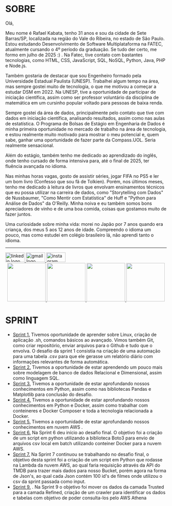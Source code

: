  #  SOBRE

Olá,

Meu nome é Rafael Kabata, tenho 31 anos e sou da cidade de Sete Barras/SP, localizada na região do Vale do Ribeira, no estado de São Paulo. Estou estudando Desenvolvimento de Software Multiplataforma na FATEC, atualmente cursando o 4º período da graduação. Se tudo der certo, me formo em julho de 2025 :) . Na Fatec, tive contato com bastantes tecnologias, como HTML, CSS, JavaScript, SQL, NoSQL, Python, Java, PHP e Node.js.

Também gostaria de destacar que sou Engenheiro formado pela Universidade Estadual Paulista (UNESP). Trabalhei algum tempo na área, mas sempre gostei muito de tecnologia, o que me motivou a começar a estudar DSM em 2022. Na UNESP, tive a oportunidade de participar de iniciação científica, assim como ser professor voluntário da disciplina de matemática em um cursinho popular voltado para pessoas de baixa renda.

Sempre gostei da área de dados, principalmente pelo contato que tive com dados em iniciação científica, analisando resultados, assim como nas aulas de estatística. O Programa de Bolsas de Estágio em Engenharia de Dados é minha primeira oportunidade no mercado de trabalho na área de tecnologia, e estou realmente muito motivado para mostrar o meu potencial e, quem sabe, ganhar uma oportunidade de fazer parte da Compass.UOL. Seria realmente sensacional.

Além do estágio, também tenho me dedicado ao aprendizado do inglês, onde tenho cursado de forma intensiva para, até o final de 2025, ter fluência avançada no idioma.

Nas minhas horas vagas, gosto de assistir séries, jogar FIFA no PS5 e ler um bom livro (Confesso que sou fã de Tolkien). Porém, nos últimos meses, tenho me dedicado à leitura de livros que envolvam ensinamentos técnicos que eu possa utilizar na carreira de dados, como "Storytelling com Dados" de Nussbaumer, "Como Mentir com Estatística" de Huff e "Python para Análise de Dados" da O'Reilly. Minha noiva e eu também somos bons apreciadores de vinho e de uma boa comida, coisas que gostamos muito de fazer juntos.

Uma curiosidade sobre minha vida: morei no Japão por 7 anos quando era criança, dos meus 5 aos 12 anos de idade. Compreendo o idioma um pouco, mas como estudei em colégio brasileiro lá, não aprendi tanto o idioma.

 <hr>

<div align="left">
  
  <a href="https://www.linkedin.com/in/rafaelkabata/" target="_blank">
    <img src="https://raw.githubusercontent.com/maurodesouza/profile-readme-generator/master/src/assets/icons/social/linkedin/default.svg" width="60" height="30" alt="linkedin logo"  />
  </a>
  <a href="kabatarafael@gmail.com" target="_blank">
    <img src="https://raw.githubusercontent.com/maurodesouza/profile-readme-generator/master/src/assets/icons/social/gmail/default.svg" width="60" height="30" alt="gmail logo"  />
 </a>
  <a href="https://www.instagram.com/rafaelkabata/" target="_blank">
    <img src="https://raw.githubusercontent.com/maurodesouza/profile-readme-generator/master/src/assets/icons/social/instagram/default.svg" width="60" height="30" alt="instagram logo"  />
  </a>
</div> 
<a href="https://www.credly.com/users/rafael-kabata/badges">
   <div align="center">
     <img height="120" src="https://images.credly.com/size/1000x1000/images/a12fff38-aab2-4643-be27-7e5c39ddc75c/image.png"  />
     <img height="120" src="https://images.credly.com/size/1000x1000/images/ee35f7c5-696e-47ca-895c-960dfba108b3/image.png" />
     <img height="120" src="https://images.credly.com/size/1000x1000/images/81f903ed-c3a1-4f4b-afcd-e03331a5b12c/image.png" />
     <img height="120" src="https://images.credly.com/size/1000x1000/images/2784d0d8-327c-406f-971e-9f0e15097003/image.png" 
   </div>
</a>

</div>
 
# SPRINT

- [Sprint 1.](https://github.com/rafaelkabata/ProgramaBolsasPB/tree/main/Sprint%201) Tivemos oportunidade de aprender sobre Linux, criação de aplicação .sh, comandos básicos ao avançado. Vimos também Git, como criar repositório, enviar arquivos para o Github e tudo que o envolva. O desafio da sprint 1 consistia na criação de uma automação para uma tabela .csv para que ele gerasse um relatório diário com informações relevantes de forma automática.
- [Sprint 2.](https://github.com/rafaelkabata/ProgramaBolsasPB/tree/main/Sprint%202) Tivemos a oportunidade de estar aprendendo um pouco mais sobre modelagem de banco de dados Relacional e Dimensional, assim como linguagem SQL.
- [Sprint 3.](https://github.com/rafaelkabata/ProgramaBolsasPB/tree/main/Sprint%203) Tivemos a oportunidade de estar aprofundando nossos conhecimentos em Python, assim como nas bibliotecas Pandas e Matplotlib para conclusão do desafio.
- [Sprint 4.](https://github.com/rafaelkabata/ProgramaBolsasPB/tree/main/Sprint%204) Tivemos a oportunidade de estar aprofundando nossos conhecimentos em Python e Docker, assim como trabalhar com conteineres e Docker Composer e toda a tecnologia relacionada a Docker.
- [Sprint 5.](https://github.com/rafaelkabata/ProgramaBolsasPB/tree/main/Sprint%205) Tivemos a oportunidade de estar aprofundando nossos conhecimentos em nuvem AWS .
-  [Sprint 6.](https://github.com/rafaelkabata/ProgramaBolsasPB/tree/main/Sprint%206) Na Sprint 6 deu início ao desafio final. O objetivo foi a criação de um script em python utilizando a biblioteca Boto3 para envio de arquivos csv local em batch utilizando conteiner Docker para a nuvem AWS.
-  [Sprint 7.](https://github.com/rafaelkabata/ProgramaBolsasPB/tree/main/Sprint%207) Na Sprint 7 continuou se trabalhando no desafio final, o objetivo desta sprint foi a criação de um script em Python que rodasse na Lambda da nuvem AWS, ao qual faria requisição através da API do TMDB para trazer mais dados para nosso Bucket, porém agora na forma de Json's, ao qual cada Json contém 100 id's de filmes onde utilizou o csv da sprint passada como input.
-  [Sprint 9.](https://github.com/rafaelkabata/ProgramaBolsasPB/tree/main/Sprint%207) . Na Sprint 9 o objetivo foi mover os dados da camada Trusted para a camada Refined, criação de um crawler para identificar os dados e tabelas com objetivo de poder consulta-los pelo AWS Athena
</div>





